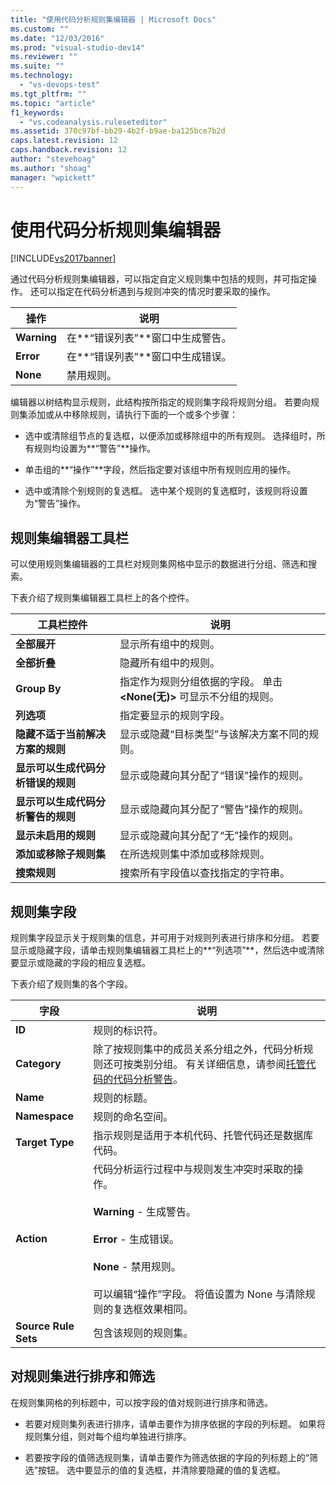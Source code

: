 ```yaml
---
title: "使用代码分析规则集编辑器 | Microsoft Docs"
ms.custom: ""
ms.date: "12/03/2016"
ms.prod: "visual-studio-dev14"
ms.reviewer: ""
ms.suite: ""
ms.technology: 
  - "vs-devops-test"
ms.tgt_pltfrm: ""
ms.topic: "article"
f1_keywords: 
  - "vs.codeanalysis.ruleseteditor"
ms.assetid: 370c97bf-bb29-4b2f-b9ae-ba125bce7b2d
caps.latest.revision: 12
caps.handback.revision: 12
author: "stevehoag"
ms.author: "shoag"
manager: "wpickett"
---
```

# 使用代码分析规则集编辑器
[!INCLUDE[vs2017banner](../code-quality/includes/vs2017banner.md)]

通过代码分析规则集编辑器，可以指定自定义规则集中包括的规则，并可指定操作。  还可以指定在代码分析遇到与规则冲突的情况时要采取的操作。  
  
|操作|说明|  
|--------|--------|  
|**Warning**|在**“错误列表”**窗口中生成警告。|  
|**Error**|在**“错误列表”**窗口中生成错误。|  
|**None**|禁用规则。|  
  
 编辑器以树结构显示规则，此结构按所指定的规则集字段将规则分组。  若要向规则集添加或从中移除规则，请执行下面的一个或多个步骤：  
  
-   选中或清除组节点的复选框，以便添加或移除组中的所有规则。  选择组时，所有规则均设置为**“警告”**操作。  
  
-   单击组的**“操作”**字段，然后指定要对该组中所有规则应用的操作。  
  
-   选中或清除个别规则的复选框。  选中某个规则的复选框时，该规则将设置为“警告”操作。  
  
## 规则集编辑器工具栏  
 可以使用规则集编辑器的工具栏对规则集网格中显示的数据进行分组、筛选和搜索。  
  
 下表介绍了规则集编辑器工具栏上的各个控件。  
  
|工具栏控件|说明|  
|-----------|--------|  
|**全部展开**|显示所有组中的规则。|  
|**全部折叠**|隐藏所有组中的规则。|  
|**Group By**|指定作为规则分组依据的字段。  单击 **\<None\(无\)\>** 可显示不分组的规则。|  
|**列选项**|指定要显示的规则字段。|  
|**隐藏不适于当前解决方案的规则**|显示或隐藏“目标类型”与该解决方案不同的规则。|  
|**显示可以生成代码分析错误的规则**|显示或隐藏向其分配了“错误”操作的规则。|  
|**显示可以生成代码分析警告的规则**|显示或隐藏向其分配了“警告”操作的规则。|  
|**显示未启用的规则**|显示或隐藏向其分配了“无”操作的规则。|  
|**添加或移除子规则集**|在所选规则集中添加或移除规则。|  
|**搜索规则**|搜索所有字段值以查找指定的字符串。|  
  
## 规则集字段  
 规则集字段显示关于规则集的信息，并可用于对规则列表进行排序和分组。  若要显示或隐藏字段，请单击规则集编辑器工具栏上的**“列选项”**，然后选中或清除要显示或隐藏的字段的相应复选框。  
  
 下表介绍了规则集的各个字段。  
  
|字段|说明|  
|--------|--------|  
|**ID**|规则的标识符。|  
|**Category**|除了按规则集中的成员关系分组之外，代码分析规则还可按类别分组。  有关详细信息，请参阅[托管代码的代码分析警告](../code-quality/code-analysis-for-managed-code-warnings.md)。|  
|**Name**|规则的标题。|  
|**Namespace**|规则的命名空间。|  
|**Target Type**|指示规则是适用于本机代码、托管代码还是数据库代码。|  
|**Action**|代码分析运行过程中与规则发生冲突时采取的操作。<br /><br /> **Warning** \- 生成警告。<br /><br /> **Error** \- 生成错误。<br /><br /> **None** \- 禁用规则。<br /><br /> 可以编辑“操作”字段。  将值设置为 None 与清除规则的复选框效果相同。|  
|**Source Rule Sets**|包含该规则的规则集。|  
  
## 对规则集进行排序和筛选  
 在规则集网格的列标题中，可以按字段的值对规则进行排序和筛选。  
  
-   若要对规则集列表进行排序，请单击要作为排序依据的字段的列标题。  如果将规则集分组，则对每个组均单独进行排序。  
  
-   若要按字段的值筛选规则集，请单击要作为筛选依据的字段的列标题上的“筛选”按钮。  选中要显示的值的复选框，并清除要隐藏的值的复选框。